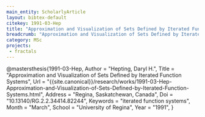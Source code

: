 ```yaml
---
main_entity: ScholarlyArticle
layout: bibtex-default
citekey: 1991-03-Hep
title: "Approximation and Visualization of Sets Defined by Iterated Function Systems (1991)"
breadcrumb: "Approximation and Visualization of Sets Defined by Iterated Function Systems (1991)"
category: MSc
projects:
 - fractals
---
```

@mastersthesis{1991-03-Hep,
	Author =  "Hepting, Daryl H.",
	Title =  "Approximation and Visualization of Sets Defined by Iterated Function Systems",
	Url = \"{{site.canonical}}/research/works/1991-03-Hep-Approximation-and-Visualization-of-Sets-Defined-by-Iterated-Function-Systems.html\",
	Address =  "Regina, Saskatchewan, Canada",
	Doi =  "10.13140/RG.2.2.34414.82244",
	Keywords =  "iterated function systems",
	Month =  "March",
	School =  "University of Regina",
	Year =  "1991",
}

